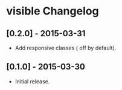 # visible Changelog

## [0.2.0] - 2015-03-31

* Add responsive classes ( off by default).

## [0.1.0] - 2015-03-30

* Initial release.
